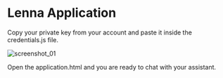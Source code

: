 # Lenna Application

Copy your private key from your account and paste it inside the credentials.js file.

![screenshot_01](https://user-images.githubusercontent.com/39966096/136834009-a6886244-24a5-4216-af03-fe0a63bbda09.png)

Open the application.html and you are ready to chat with your assistant.


